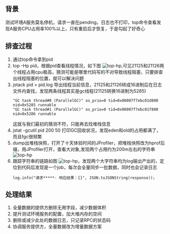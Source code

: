 ## 背景
测试环境A服务莫名停机，请求一直在pending，日志也不打印，top命令查看发现A服务CPU占用率100%以上，只有重启后才恢复，于是勾起了好奇心
## 排查过程
 1. 通过top命令拿到pid
 2. top -Hp pid，根据pid查看线程情况，如下图 
    ![top-hp](../_media/top-hp.png),可见21125和21126两个线程占用cpu极高，猜测可能是哪里代码写的不对导致线程阻塞，只要排查出线程阻塞的位置，就可以解决问题
 3. jstack pid > pid.log 导出线程当前信息，21125和21126转成16进制后在日志文件内查找，发现两条线程其实是gc线程(21125转换16进制为5285)
    ```code
    "GC task thread#0 (ParallelGC)" os_prio=0 tid=0x00007f7ebc01d800 nid=0x5285 runnable 
    "GC task thread#1 (ParallelGC)" os_prio=0 tid=0x00007f7ebc01f800 nid=0x5286 runnable 
    ```
    这就与我们最初的猜测不符，只能再去找堆栈信息
 4. jstat -gcutil pid 200 50 打印GC回收状况，发现eden和old的占用都满了，而且fgc很频繁
 5. dump出堆栈快照，打开了十天体验时间的JProfiler，把堆栈快照改为hprof后缀，用JProfiler打开，查看大对象,发现两个占用约为200m左右的字符串
    ![top-hp](../_media/biggestObject.png)
 6. 跟踪字符串的链路如图
![top-hp](../_media/graph.png)，发现两个大字符串均为log输出产出的，定位到代码后发现是一个job，每次会全量同步一批数据，同时也会记录日志
    ```code
    log.info("请求*****- 响应结果：{}", JSON.toJSONString(response));
    ```
## 处理结果
1. 全量数据的提供方删除无用字段，减少数据体积
2. 提升测试环境服务的配置，加大堆内存的空间
3. 删除或减少此处的数据日志，只记录RPC的状态码
4. 协调服务提供方，全量数据改为增量数据方案